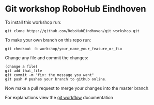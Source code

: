 # Git workshop RoboHub Eindhoven
To install this workshop run:
```
git clone https://github.com/RoboHubEindhoven/git_workshop.git
```
To make your own branch on this repo run:
```
git checkout -b workshop/your_name_your_feature_or_fix
```
Change any file and commit the changes:
```
(change a file)
git add that_file
git commit -m "fix: the message you want"
git push # pushes your branch to github online.
```
Now make a pull request to merge your changes into the master branch.

For explanations view the [git workflow](docs/git_workflow.md) documentation
